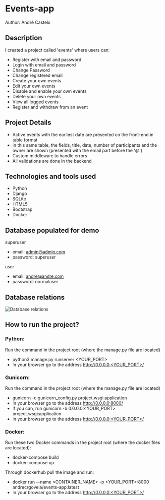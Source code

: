 # Events-app
Author: André Castelo

## Description
I created a project called 'events' where users can:
- Register with email and password
- Login with email and password
- Change Password
- Change registered email
- Create your own events
- Edit your own events
- Disable and enable your own events
- Delete your own events
- View all logged events
- Register and withdraw from an event

## Project Details
- Active events with the earliest date are presented on the front-end in table format
- In this same table, the fields, title, date, number of participants and the owner are shown (presented with the email part before the '@')
- Custom middleware to handle errors
- All validations are done in the backend

## Technologies and tools used
- Python
- Django
- SQLite
- HTML5
- Bootstrap
- Docker

## Database populated for demo
superuser
- email: admin@admin.com
- password: superuser

user
- email: andre@andre.com
- password: normaluser

## Database relations
![Database relations](https://raw.githubusercontent.com/andrecrgoveia/events/db_relations.png)

## How to run the project?

### Python:
Run the command in the project root (where the manage.py file are located)
- python3 manage.py runserver <YOUR_PORT>
- In your browser go to the address http://0.0.0.0:<YOUR_PORT>/

### Gunicorn:
Run the command in the project root (where the manage.py file are located)
- gunicorn -c gunicorn_config.py project.wsgi:application
- In your browser go to the address http://0.0.0.0:8000/
- If you can, run gunicorn -b 0.0.0.0:<YOUR_PORT> project.wsgi:application
- In your browser go to the address http://0.0.0.0:<YOUR_PORT>/

### Docker:
Run these two Docker commands in the project root (where the docker files are located):
- docker-compose build
- docker-compose up

Through dockerhub pull the image and run:
- docker run --name <CONTAINER_NAME> -p <YOUR_PORT>:8000 andrecrgoveia/events-app:latest
- In your browser go to the address http://0.0.0.0:<YOUR_PORT>/

